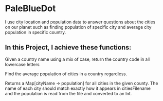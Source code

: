 # PaleBlueDot

I use city location and population data to answer questions about the cities on our planet such as finding population of specific city and average city population in specific country.


## In this Project, I achieve these functions:

Given a country name using a mix of case, return the country code in all lowercase letters

Find the average population of cities in a country regardless.

Returns a Map[cityName -> population] for all cities in the given county. The name of each city should match exactly how it appears in citiesFilename and the population is read from the file and converted to an Int. 
